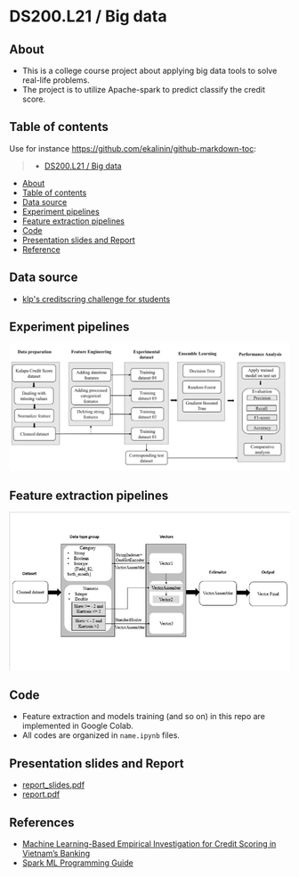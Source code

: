# DS200.L21 / Big data

## About

* This is a college course project about applying big data tools to solve real-life problems.
* The project is to utilize Apache-spark to predict classify the credit score.

## Table of contents

Use for instance <https://github.com/ekalinin/github-markdown-toc>:

> * [DS200.L21 / Big data](#DS200.L21--Big-data)
* [About](#about)
* [Table of contents](#table-of-contents)
* [Data source](#data-source)
* [Experiment pipelines](#experiment-pipelines)
* [Feature extraction pipelines](#feature-extraction-pipelines)
* [Code](#code)
* [Presentation slides and Report](#presentation-slides-and-report)
* [Reference](#reference)

## Data source

* <a href="https://www.kaggle.com/cuongvc93/klps-creditscring-challenge-for-students" target="_blank">klp's creditscring challenge for students</a>


## Experiment pipelines
![](images/experimentalprocedure.png)

## Feature extraction pipelines
![](images/TransPipeline.png)

## Code

* Feature extraction and models training (and so on) in this repo are implemented in Google Colab.
* All codes are organized in `name.ipynb` files.

## Presentation slides and Report

* <a href="https://github.com/githubbinh/DS200.L21_BigData/blob/master/report_slides.pdf" target="_blank">report_slides.pdf</a>
* <a href="https://github.com/githubbinh/DS200.L21_BigData/blob/master/report.pdf" target="_blank">report.pdf</a>

## References

* <a href="https://link.springer.com/chapter/10.1007%2F978-3-030-79463-7_48" target="_blank">Machine Learning-Based Empirical Investigation for Credit Scoring in Vietnam’s Banking</a>
* <a href="https://spark.apache.org/docs/1.2.2/ml-guide.html" target="_blank">Spark ML Programming Guide</a>